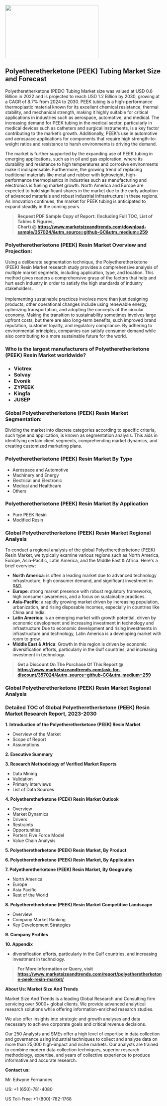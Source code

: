 <p><img class="alignnone size-medium wp-image-20088" src="https://ffe5etoiles.com/wp-content/uploads/2024/12/MST1-300x171.png" alt="" width="300" height="171" /></p><h2>Polyetheretherketone (PEEK) Tubing Market Size and Forecast</h2><p>Polyetheretherketone (PEEK) Tubing Market size was valued at USD 0.6 Billion in 2022 and is projected to reach USD 1.2 Billion by 2030, growing at a CAGR of 8.7% from 2024 to 2030. PEEK tubing is a high-performance thermoplastic material known for its excellent chemical resistance, thermal stability, and mechanical strength, making it highly suitable for critical applications in industries such as aerospace, automotive, and medical. The increasing demand for PEEK tubing in the medical sector, particularly in medical devices such as catheters and surgical instruments, is a key factor contributing to the market’s growth. Additionally, PEEK’s use in automotive and aerospace applications for components that require high strength-to-weight ratios and resistance to harsh environments is driving the demand.</p><p>The market is further supported by the expanding use of PEEK tubing in emerging applications, such as in oil and gas exploration, where its durability and resistance to high temperatures and corrosive environments make it indispensable. Furthermore, the growing trend of replacing traditional materials like metal and rubber with lightweight, high-performance thermoplastics in industries such as manufacturing and electronics is fueling market growth. North America and Europe are expected to hold significant shares in the market due to the early adoption of advanced materials and robust industrial infrastructure in these regions. As innovation continues, the market for PEEK tubing is anticipated to expand steadily in the coming years.</p></p><blockquote id="" class=""><strong>Request PDF Sample Copy of Report: (Including Full TOC, List of Tables &amp; Figures, Chart)&nbsp;@&nbsp;<strong><a href="https://www.marketsizeandtrends.com/download-sample/357024/&utm_source=github-GC&utm_medium=259" target="_blank">https://www.marketsizeandtrends.com/download-sample/357024/&utm_source=github-GC&utm_medium=259</a></strong></strong></blockquote><h3 id="" class="">Polyetheretherketone (PEEK) Resin Market&nbsp;Overview and Projection:</h3><p id="" class="">Using a deliberate segmentation technique, the Polyetheretherketone (PEEK) Resin Market research study provides a comprehensive analysis of multiple market segments, including application, type, and location. This method gives readers a comprehensive grasp of the factors that help and hurt each industry in order to satisfy the high standards of industry stakeholders. <br /> <br />Implementing sustainable practices involves more than just designing products; other operational changes include using renewable energy, optimizing transportation, and adopting the concepts of the circular economy. Making the transition to sustainability sometimes involves large upfront costs, but there are also long-term benefits, such improved brand reputation, customer loyalty, and regulatory compliance. By adhering to environmental principles, companies can satisfy consumer demand while also contributing to a more sustainable future for the world.</p><h3 id="" class="">Who is the largest manufacturers of&nbsp;Polyetheretherketone (PEEK) Resin Market worldwide?</h3><h3 class=""><p><ul><li>Victrex </li><li> Solvay </li><li> Evonik </li><li> ZYPEEK </li><li> Kingfa </li><li> JUSEP</li></ul></p></h3><h3 id="" class="">Global&nbsp;Polyetheretherketone (PEEK) Resin Market Segmentation:</h3><p id="" class="">Dividing the market into discrete categories according to specific criteria, such type and application, is known as segmentation analysis. This aids in identifying certain client segments, comprehending market dynamics, and creating customized marketing plans.</p><h3 id="" class="">Polyetheretherketone (PEEK) Resin Market&nbsp;By Type</h3><p><p><ul><li>Aerospace and Automotive</li><li> Machinery and Energy</li><li> Electrical and Electronic</li><li> Medical and Healthcare</li><li> Others</p></li></ul></p></p><h3 id="" class="">Polyetheretherketone (PEEK) Resin Market&nbsp;By Application</h3><p class=""><p><ul><li>Pure PEEK Resin</li><li> Modified Resin</li></ul></p></p><h3 id="" class="">Global Polyetheretherketone (PEEK) Resin Market Regional Analysis</h3><p id="" class="">To conduct a regional analysis of the global Polyetheretherketone (PEEK) Resin Market, we typically examine various regions such as North America, Europe, Asia-Pacific, Latin America, and the Middle East &amp; Africa. Here's a brief overview:</p><ul><li><strong>North America</strong>: is often a leading market due to advanced technology infrastructure, high consumer demand, and significant investment in R&amp;D.</li><li><strong>Europe</strong>: strong market presence with robust regulatory frameworks, high consumer awareness, and a focus on sustainable practices.</li><li><strong>Asia-Pacific</strong>: a rapidly growing market driven by increasing population, urbanization, and rising disposable incomes, especially in countries like China and India.</li><li><strong>Latin America</strong>: is an emerging market with growth potential, driven by economic development and increasing investment in technology and infrastructure.Due to economic development and rising investments in infrastructure and technology, Latin America is a developing market with room to grow.</li><li><strong>Middle East &amp; Africa</strong>: Growth in this region is driven by economic diversification efforts, particularly in the Gulf countries, and increasing investment in technology.</li></ul><blockquote id="" class=""><strong>Get a Discount On The Purchase Of This Report @ <strong><a href="https://www.marketsizeandtrends.com/ask-for-discount/357024/&utm_source=github-GC&utm_medium=259" target="_blank">https://www.marketsizeandtrends.com/ask-for-discount/357024/&utm_source=github-GC&utm_medium=259</a></strong></strong></blockquote><h3 id="" class="">Global Polyetheretherketone (PEEK) Resin Market Regional Analysis</h3><h3 id="" class="">Detailed TOC of Global Polyetheretherketone (PEEK) Resin Market Research Report, 2023-2030</h3><p id="" class=""><strong>1. Introduction of the Polyetheretherketone (PEEK) Resin Market</strong></p><ul><li>Overview of the Market</li><li>Scope of Report</li><li>Assumptions</li></ul><p id="" class=""><strong>2. Executive Summary</strong></p><p id="" class=""><strong>3. Research Methodology of Verified Market Reports</strong></p><ul><li>Data Mining</li><li>Validation</li><li>Primary Interviews</li><li>List of Data Sources</li></ul><p id="" class=""><strong>4. Polyetheretherketone (PEEK) Resin Market Outlook</strong></p><ul><li>Overview</li><li>Market Dynamics</li><li>Drivers</li><li>Restraints</li><li>Opportunities</li><li>Porters Five Force Model</li><li>Value Chain Analysis</li></ul><p id="" class=""><strong>5. Polyetheretherketone (PEEK) Resin Market, By Product</strong></p><p id="" class=""><strong>6. Polyetheretherketone (PEEK) Resin Market, By Application</strong></p><p id="" class=""><strong>7. Polyetheretherketone (PEEK) Resin Market, By Geography</strong></p><ul><li>North America</li><li>Europe</li><li>Asia Pacific</li><li>Rest of the World</li></ul><p id="" class=""><strong>8. Polyetheretherketone (PEEK) Resin Market Competitive Landscape</strong></p><ul><li>Overview</li><li>Company Market Ranking</li><li>Key Development Strategies</li></ul><p id="" class=""><strong>9. Company Profiles</strong></p><p id="" class=""><strong>10. Appendix</strong></p><ul><li>diversification efforts, particularly in the Gulf countries, and increasing investment in technology.</li></ul><blockquote id="" class=""><strong>For More Information or Query, visit <strong><strong><a href="https://www.marketsizeandtrends.com/report/polyetheretherketone-peek-resin-market/" target="_blank">https://www.marketsizeandtrends.com/report/polyetheretherketone-peek-resin-market/</a></strong></strong></strong></blockquote><p id="" class=""><strong>About Us: Market Size And Trends</strong></p><p id="" class="">Market Size And Trends is a leading Global Research and Consulting firm servicing over 5000+ global clients. We provide advanced analytical research solutions while offering information-enriched research studies.</p><p id="" class="">We also offer insights into strategic and growth analyses and data necessary to achieve corporate goals and critical revenue decisions.</p><p id="" class="">Our 250 Analysts and SMEs offer a high level of expertise in data collection and governance using industrial techniques to collect and analyze data on more than 25,000 high-impact and niche markets. Our analysts are trained to combine modern data collection techniques, superior research methodology, expertise, and years of collective experience to produce informative and accurate research.</p><p id="" class=""><strong>Contact us:</strong></p><p id="" class="">Mr. Edwyne Fernandes</p><p id="" class="">US: +1 (650)-781-4080</p><p id="" class="">US Toll-Free: +1 (800)-782-1768</p>
